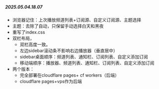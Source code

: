 ##### 2025.05.04.18.07
- 浏览器记住：上次播放频道列表+订阅源、自定义订阅源、主题选择
- 主题：去除了自动，只保留手动选择白天和黑夜
- 重写了index.css
- 双栏布局，
  - 双栏高度一致。
  - 左边sidebar滚动条不影响右边播放器（垂直居中）
  - sidebar桌面顺序：频道列表、通知栏、订阅列表、自定义添加订阅
  - 移动端顺序：播放器、频道列表、通知栏、订阅列表、自定义添加订阅
- 两个版本：
  - 完全部署在cloudflare pages+ cf workers（后端）
  - cloudflare pages+vps作为后端
